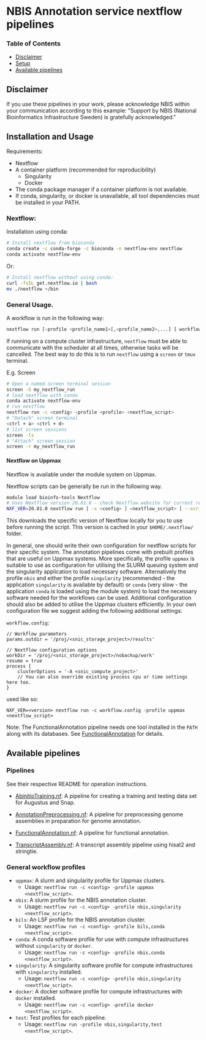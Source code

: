 # NBIS Annotation service nextflow pipelines

### Table of Contents

* [Disclaimer](#disclaimer)
* [Setup](#setup)
* [Available pipelines](#available-pipelines)

## Disclaimer

If you use these pipelines in your work, please acknowledge NBIS within your communication according to this example: "Support by NBIS (National Bioinformatics Infrastructure Sweden) is gratefully acknowledged."

## Installation and Usage

Requirements:

* Nextflow
* A container platform (recommended for reproducibility)
    * Singularity
    * Docker
* The conda package manager if a container platform is not available.
* If conda, singularity, or docker is unavailable, all tool dependencies
must be installed in your PATH.

### Nextflow:

Installation using conda:

```bash
# Install nextflow from bioconda
conda create -c conda-forge -c bioconda -n nextflow-env nextflow
conda activate nextflow-env
```

Or:

```bash
# Install nextflow without using conda:
curl -fsSL get.nextflow.io | bash
mv ./nextflow ~/bin
```

### General Usage.

A workflow is run in the following way:
```bash
nextflow run [-profile <profile_name1>[,<profile_name2>,...] ] workflow.nf [--workflow_parameters]
```

If running on a compute cluster infrastructure, `nextflow` must be able to communicate
with the scheduler at all times, otherwise tasks will be cancelled.
The best way to do this is to run `nextflow` using a `screen` or `tmux`
terminal.

E.g. Screen
```bash
# Open a named screen terminal session
screen -S my_nextflow_run
# load nextflow with conda
conda activate nextflow-env
# run nextflow
nextflow run -c <config> -profile <profile> <nextflow_script>
# "Detach" screen terminal
<ctrl + a> <ctrl + d>
# list screen sessions
screen -ls
# "Attach" screen session
screen -r my_nextflow_run
```

#### Nextflow on Uppmax

Nextflow is available under the module system on Uppmax.

Nextflow scripts can be generally be run in the following way.

```bash
module load bioinfo-tools Nextflow
# Uses Nextflow version 20.01.0 - check Nextflow website for current release version
NXF_VER=20.01.0 nextflow run [ -c <config> ] <nextflow_script> [ --script_parameters ]
```

This downloads the specific version of Nextflow locally for you to use before running the script. This version is cached in your `$HOME/.nextflow/` folder.

In general, one should write their own configuration for nextflow scripts for their specific system. 
The annotation pipelines come with prebuilt profiles that are useful on Uppmax systems. More specifically,
the profile `uppmax` is suitable to use as configuration for utilising the SLURM queuing system and the 
singularity application to load necessary software. Alternatively the profile `nbis` and either
the profile `singularity` (recommended - the application `singularity` is available by default) or 
`conda` (very slow - the application `conda` is loaded using the module system) to load the necessary
software needed for the workflows can be used. Additional configuration should also be added to utilise the Uppmax 
clusters efficiently. In your own configuration file we suggest adding the following additional settings:

`workflow.config`:
```
// Workflow parameters
params.outdir = '/proj/<snic_storage_project>/results'

// Nextflow configuration options
workDir = '/proj/<snic_storage_project>/nobackup/work'
resume = true
process {
    clusterOptions = '-A <snic_compute_project>'
    // You can also override existing process cpu or time settings here too.
}
```
used like so:
```
NXF_VER=<version> nextflow run -c workflow.config -profile uppmax <nextflow_script>
```

Note: The FunctionalAnnotation pipeline needs one tool installed in the `PATH` along with its databases. 
See [FunctionalAnnotation](./FunctionalAnnotation) for details.

## Available pipelines

### Pipelines

See their respective README for operation instructions.

* [AbinitioTraining.nf](./AbinitioTraining):
A pipeline for creating a training and testing data set for Augustus and Snap.

* [AnnotationPreprocessing.nf](AnnotationPreprocessing):
A pipeline for preprocessing genome assemblies in preparation for genome annotation.

* [FunctionalAnnotation.nf](./FunctionalAnnotation):
A pipeline for functional annotation.

* [TranscriptAssembly.nf](./TranscriptAssembly):
A transcript assembly pipeline using hisat2 and stringtie.

### General workflow profiles

* `uppmax`: A slurm and singularity profile for Uppmax clusters.
	- Usage: `nextflow run -c <config> -profile uppmax <nextflow_script>`.
* `nbis`: A slurm profile for the NBIS annotation cluster.
	- Usage: `nextflow run -c <config> -profile nbis,singularity <nextflow_script>`.
* `bils`: An LSF profile for the NBIS annotation cluster.
	- Usage: `nextflow run -c <config> -profile bils,conda <nextflow_script>`.
* `conda`: A conda software profile for use with compute infrastructures without `singularity` or `docker`.
	- Usage: `nextflow run -c <config> -profile nbis,conda <nextflow_script>`.
* `singularity`: A singularity software profile for compute infrastructures with `singularity` installed.
	- Usage: `nextflow run -c <config> -profile nbis,singularity <nextflow_script>`.
* `docker`: A docker software profile for compute infrastructures with `docker` installed.
	- Usage: `nextflow run -c <config> -profile docker <nextflow_script>`.
* `test`: Test profiles for each pipeline.
	- Usage: `nextflow run -profile nbis,singularity,test <nextflow_script>`.
